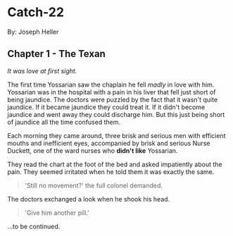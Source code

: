 

# Catch-22

By: Joseph Heller

## Chapter 1 - The Texan

_It was love at first sight._

The first time Yossarian saw the chaplain he fell _madly_ in love with him. Yossarian was in the hospital with a pain in his liver that fell just short of being jaundice. The doctors were puzzled by the fact that it wasn't quite jaundice. If it became jaundice they could treat it. If it didn't become jaundice and went away they could discharge him. But this just being short of jaundice all the time confused them.

Each morning they came around, three brisk and serious men with efficient mouths
and inefficient eyes, accompanied by brisk and serious Nurse Duckett, one of the
ward nurses who **didn't like** Yossarian.

They read the chart at the foot of the bed and asked impatiently about the pain. They seemed irritated when he told them it was exactly the same.

> 'Still no movement?' the full colonel demanded.

The doctors exchanged a look when he shook his head.

> 'Give him another pill.'

...to be continued.
